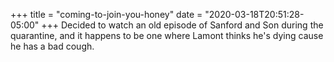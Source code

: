+++
title = "coming-to-join-you-honey"
date = "2020-03-18T20:51:28-05:00"
+++
Decided to watch an old episode of Sanford and Son during the quarantine, and it happens to be one where Lamont thinks he's dying cause he has a bad cough.
